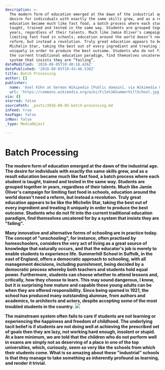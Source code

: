 ```yaml
---
description: >-
  The modern form of education emerged at the dawn of the industrial age. The
  desire for individuals with exactly the same skills grew, and as a result
  education became much like fast food, a batch process where each student is
  taught, trained and tested in the same way. Students are grouped together in
  years, regardless of their talents. Much like Jamie Oliver’s campaign for
  limiting fast food in schools, education around the world doesn’t need a
  reform, but instead a revolution. Truly great education appears to be like the
  Michelin Star, taking the best out of every ingredient and treating it
  uniquely in order to produce the best outcome. Students who do not fit into
  the current traditional education paradigm, find themselves uncatered for by a
  system that insists they are “failing”.
dateModified: '2016-08-05T10:40:18.426Z'
datePublished: '2016-08-05T10:43:46.530Z'
title: Batch Processing
author: []
publisher:
  name: 'Axel Kühn at German Wikipedia [Public domain], via Wikimedia Commons'
  url: 'https://commons.wikimedia.org/wiki/File%3ASummerhillSchool.jpg'
via: {}
starred: false
sourcePath: _posts/2016-08-05-batch-processing.md
inFeed: true
hasPage: false
inNav: false
_type: MediaObject

---
```

# Batch Processing

**The modern form of education emerged at the dawn of the industrial age. The desire for individuals with exactly the same skills grew, and as a result education became much like fast food, a batch process where each student is taught, trained and tested in the same way. Students are grouped together in years, regardless of their talents. Much like Jamie Oliver's campaign for limiting fast food in schools, education around the world doesn't need a reform, but instead a revolution. Truly great education appears to be like the Michelin Star, taking the best out of every ingredient and treating it uniquely in order to produce the best outcome. Students who do not fit into the current traditional education paradigm, find themselves uncatered for by a system that insists they are "failing".**

**Many innovative and alternative forms of schooling are in practice today. The concept of "unschooling", for instance, often practised by homeschoolers, considers the very act of living as a great source of knowledge that naturally occurs, and that the educator's job is merely to enable students to experience life. Summerhill School in Suffolk, in the east of England, offers a democratic approach to schooling, with all management decisions, including punishment, being decided by a democratic process whereby both teachers and students hold equal power. Furthermore, students can choose whether to attend lessons and, critically, how they choose to learn. This may sound dangerous, I know, but it is surprising how mature and capable these young adults can be when they are offered responsibility. Since being opened in 1921, the school has produced many outstanding alumnae, from authors and academics, to architects and actors, despite accepting some of the most troubled students in the country.**
![](https://the-grid-user-content.s3-us-west-2.amazonaws.com/b9f16185-343e-43e2-86c6-640ab1acb33c.jpg)

**The mainstream system often fails to care if students are not learning or experiencing the happiness and freedom of childhood. The underlying tacit belief is if students are not doing well at achieving the prescribed set of goals then they are lazy, not working hard enough, insolent or stupid. At a bare minimum, we are told that the children who do not perform well in exams are simply not as deserving of a place in one of the top universities, which, curiously, seem so very like the schools from which their students come. What is so amazing about these "industrial" schools is that they manage to take something as inherently profound as learning, and render it trivial.**